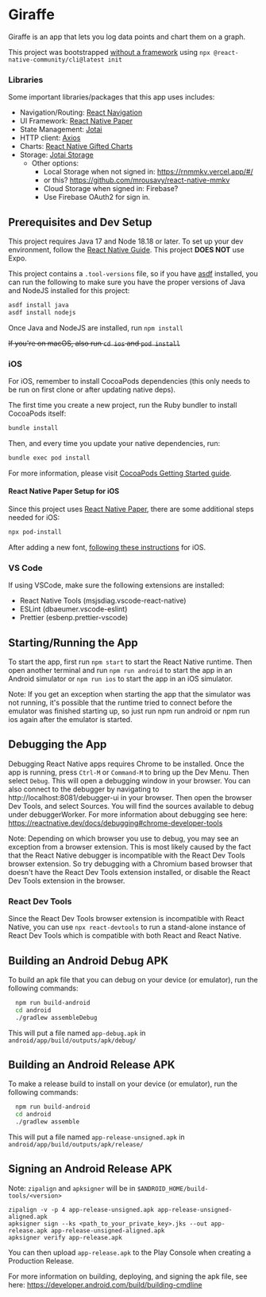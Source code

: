 # Giraffe

Giraffe is an app that lets you log data points and chart them on a graph. 

This project was bootstrapped [without a framework](https://reactnative.dev/docs/getting-started-without-a-framework) using  `npx @react-native-community/cli@latest init`

### Libraries

Some important libraries/packages that this app uses includes:
- Navigation/Routing: [React Navigation](https://reactnavigation.org/)
- UI Framework: [React Native Paper](https://callstack.github.io/react-native-paper/)
- State Management: [Jotai](https://jotai.org/)
- HTTP client: [Axios](https://github.com/axios/axios)
- Charts: [React Native Gifted Charts](https://github.com/Abhinandan-Kushwaha/react-native-gifted-charts)
- Storage: [Jotai Storage](https://jotai.org/docs/utilities/storage)
  - Other options:
    - Local Storage when not signed in: https://rnmmkv.vercel.app/#/
    - or this? https://github.com/mrousavy/react-native-mmkv
    - Cloud Storage when signed in: Firebase?
    - Use Firebase OAuth2 for sign in.

## Prerequisites and Dev Setup

This project requires Java 17 and Node 18.18 or later. To set up your dev environment, follow the [React Native Guide](https://reactnative.dev/docs/set-up-your-environment). This project **DOES NOT** use Expo.

This project contains a `.tool-versions` file, so if you have [asdf](https://asdf-vm.com/) installed, you can run the following to make sure you have the proper versions of Java and NodeJS installed for this project:
```sh
asdf install java
asdf install nodejs
```

Once Java and NodeJS are installed, run `npm install`

~~If you're on macOS, also run `cd ios` and `pod install`~~

### iOS

For iOS, remember to install CocoaPods dependencies (this only needs to be run on first clone or after updating native deps).

The first time you create a new project, run the Ruby bundler to install CocoaPods itself:

```sh
bundle install
```

Then, and every time you update your native dependencies, run:

```sh
bundle exec pod install
```

For more information, please visit [CocoaPods Getting Started guide](https://guides.cocoapods.org/using/getting-started.html).

#### React Native Paper Setup for iOS

Since this project uses [React Native Paper](https://callstack.github.io/react-native-paper/docs/guides/getting-started), there are some additional steps needed for iOS:

```sh
npx pod-install
```

After adding a new font, [following these instructions](https://github.com/oblador/react-native-vector-icons/blob/master/docs/SETUP-REACT-NATIVE.md) for iOS.

### VS Code

If using VSCode, make sure the following extensions are installed:

- React Native Tools (msjsdiag.vscode-react-native)
- ESLint (dbaeumer.vscode-eslint)
- Prettier (esbenp.prettier-vscode)

## Starting/Running the App

To start the app, first run `npm start` to start the React Native runtime. Then open another terminal and run `npm run android` to start the app in an Android simulator or `npm run ios` to start the app in an iOS simulator.

Note: If you get an exception when starting the app that the simulator was not running, it's possible that the runtime tried to connect before the emulator was finished starting up, so just run npm run android or npm run ios again after the emulator is started.

## Debugging the App

Debugging React Native apps requires Chrome to be installed. Once the app is running, press `Ctrl-M` or `Command-M` to bring up the Dev Menu. Then select `Debug`. This will open a debugging window in your browser. You can also connect to the debugger by navigating to http://localhost:8081/debugger-ui in your browser. Then open the browser Dev Tools, and select Sources. You will find the sources available to debug under debuggerWorker. For more information about debugging see here: https://reactnative.dev/docs/debugging#chrome-developer-tools

Note: Depending on which browser you use to debug, you may see an exception from a browser extension. This is most likely caused by the fact that the React Native debugger is incompatible with the React Dev Tools browser extension. So try debugging with a Chromium based browser that doesn't have the React Dev Tools extension installed, or disable the React Dev Tools extension in the browser.

### React Dev Tools

Since the React Dev Tools browser extension is incompatible with React Native, you can use `npx react-devtools` to run a stand-alone instance of React Dev Tools which is compatible with both React and React Native.

## Building an Android Debug APK

To build an apk file that you can debug on your device (or emulator), run the following commands:
```bash
  npm run build-android
  cd android
  ./gradlew assembleDebug
```

This will put a file named `app-debug.apk` in `android/app/build/outputs/apk/debug/`

## Building an Android Release APK

To make a release build to install on your device (or emulator), run the following commands:
```bash
  npm run build-android
  cd android
  ./gradlew assemble
```

This will put a file named `app-release-unsigned.apk` in `android/app/build/outputs/apk/release/`

## Signing an Android Release APK

Note: `zipalign` and `apksigner` will be in `$ANDROID_HOME/build-tools/<version>`
```
zipalign -v -p 4 app-release-unsigned.apk app-release-unsigned-aligned.apk
apksigner sign --ks <path_to_your_private_key>.jks --out app-release.apk app-release-unsigned-aligned.apk
apksigner verify app-release.apk
```

You can then upload `app-release.apk` to the Play Console when creating a Production Release.

For more information on building, deploying, and signing the apk file, see here: https://developer.android.com/build/building-cmdline
